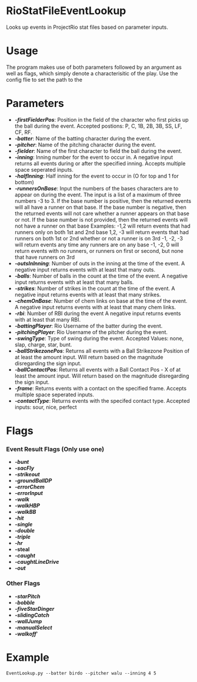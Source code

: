 # RioStatFileEventLookup
 Looks up events in ProjectRio stat files based on parameter inputs.

# Usage
The program makes use of both parameters followed by an argument as well as flags, which simply denote a characterisitic of the play. Use the config flie to set the path to the 

# Parameters
- ***-firstFielderPos***: Position in the field of the character who first picks up the ball during the event. Accepted postions: P, C, 1B, 2B, 3B, SS, LF, CF, RF.
- ***-batter***: Name of the batting character during the event.
- ***-pitcher***: Name of the pitching character during the event.
- ***-fielder***: Name of the first character to field the ball during the event.
- ***-inning***: Inning number for the event to occur in. A negative input returns all events during or after the specified inning. Accepts multiple space seperated inputs.
- ***-halfInning***: Half inning for the event to occur in (O for top and 1 for bottom)
- ***-runnersOnBase***: Input the numbers of the bases characters are to appear on during the event. The input is a list of a maximum of three numbers -3 to 3. If the base number is positive, then the returned events will all have a runner on that base. If the base number is negative, then the returned events will not care whether a runner appears on that base or not. If the base number is not provided, then the returned events will not have a runner on that base
Examples:
    -1,2 will return events that had runners only on both 1st and 2nd base
    1,2, -3 will return events that had runners on both 1st or 2nd whether or not a runner is on 3rd
    -1, -2, -3 will return events any time any runners are on any base
    -1, -2, 0 will return events with no runners, or runners on first or second, but none that have runners on 3rd 
- ***-outsInInning***: Number of outs in the inning at the time of the event. A negative input returns events with at least that many outs.
- ***-balls***: Number of balls in the count at the time of the event. A negative input returns events with at least that many balls.
- ***-strikes***: Number of strikes in the count at the time of the event. A negative input returns events with at least that many strikes.
- ***-chemOnBase***: Number of chem links on base at the time of the event. A negative input returns events with at least that many chem links.
- ***-rbi***: Number of RBI during the event A negative input returns events with at least that many RBI.
- ***-battingPlayer***: Rio Username of the batter during the event.
- ***-pitchingPlayer***: Rio Username of the pitcher during the event.
- ***-swingType***: Type of swing during the event. Accepted Values: none, slap, charge, star, bunt.
- ***-ballStrikezonePos***: Returns all events with a Ball Strikezone Position of at least the amount input. Will return based on the magnitude disregarding the sign input.
- ***-ballContactPos***: Returns all events with a Ball Contact Pos - X of at least the amount input. Will return based on the magnitude disregarding the sign input.
- ***-frame***: Returns events with a contact on the specified frame. Accepts multiple space seperated inputs.
- ***-contactType***: Returns events with the specifed contact type. Accepted inputs: sour, nice, perfect
# Flags
### Event Result Flags (Only use one)
- ***-bunt***
- ***-sacFly***
- ***-strikeout***
- ***-groundBallDP***
- ***-errorChem***
- ***-errorInput***
- ***-walk***
- ***-walkHBP***
- ***-walkBB***
- ***-hit***
- ***-single***
- ***-double***
- ***-triple***
- ***-hr***
- **-steal**
- ***-caught***
- ***-caughtLineDrive***
- ***-out***
### Other Flags
- ***-starPitch***
- ***-bobble***
- ***-fiveStarDinger***
- ***-slidingCatch***
- ***-wallJump***
- ***-manualSelect***
- ***-walkoff***'

# Example
`EventLookup.py --batter birdo --pitcher walu --inning 4 5`
